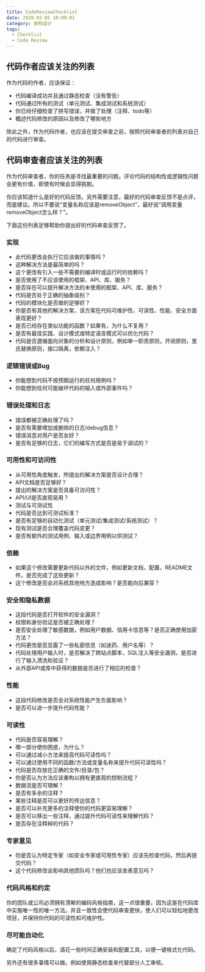 ```yaml
---
title: CodeReviewChecklist
date: 2020-02-05 10:09:01
category: 架构设计
tags:
  - Checklist
  - Code Review
---
```


## 代码作者应该关注的列表

作为代码的作者，应该保证：

- 代码编译成功并且通过静态检查（没有警告）
- 代码通过所有的测试（单元测试、集成测试和系统测试）
- 你已经仔细检查了拼写错误，并做了处理（注释、todo等）
- 概述代码修改的原因以及修改了哪些地方

除此之外，作为代码作者，也应该在提交审查之前，按照代码审查者的列表对自己的代码进行审查。

## 代码审查者应该关注的列表

作为代码审查者，你的任务是寻找最重要的问题。评论代码的结构性或逻辑性问题会更有价值，即使有时候会显得挑剔。

你应该知道什么是好的代码反馈。另外需要注意，最好的代码审查反馈不是点评，而是建议。所以不要说“变量名称应该是removeObject”，最好说“调用变量removeObject怎么样？”。

下面这份列表足够帮助你提出好的代码审查反馈了。

### 实现

- 此代码更改会执行它应该做的事情吗？
- 这种解决方法是最简单的吗？
- 这个更改有引入一些不需要的编译时或运行时的依赖吗？
- 是否使用了不应该使用的框架、API、库、服务？
- 是否存在可以提升解决方法的未使用的框架、API、库、服务？
- 代码是否处于正确的抽象级别？
- 代码的模块化是否做的足够好？
- 你是否有其他的解决方案，该方案在代码可维护性、可读性、性能、安全方面表现更好？
- 是否已经存在类似功能的函数？如果有，为什么不复用？
- 是否有最佳实践、设计模式或特定语言模式可以优化代码？
- 代码是否遵循面向对象的分析和设计原则，例如单一职责原则，开闭原则，里氏替换原则，接口隔离，依赖注入？

### 逻辑错误或Bug

- 你能想到代码不按预期运行的任何用例吗？
- 你能想到任何可能破坏代码的输入或外部事件吗？

### 错误处理和日志

- 错误都被正确处理了吗？
- 是否有需要增加或删除的日志/debug信息？
- 错误消息对用户是否友好？
- 是否有足够的日志，它们的编写方式是否是易于调试的？

### 可用性和可访问性

- 从可用性角度触发，所提出的解决方案是否设计合理？
- API文档是否足够好？
- 提出的解决方案是否具备可访问性？
- API/UI是否直观易用？
- 测试与可测试性
- 代码是否达到可测试标准？
- 是否有足够的自动化测试（单元测试/集成测试/系统测试）？
- 现有测试是否合理覆盖代码变更？
- 是否有额外的测试用例、输入或边界用例以供测试？

### 依赖

- 如果这个修改需要更新代码以外的文件，例如更新文档，配置，README文件。是否完成了这些更新？
- 这个修改是否会对系统其他地方造成影响？是否能向后兼容？

### 安全和隐私数据

- 这段代码是否打开软件的安全漏洞？
- 权限和身份验证是否被正确处理？
- 是否安全处理了敏感数据，例如用户数据、信用卡信息等？是否正确使用加密方法？
- 代码更改是否显露了一些私密信息（如迷药、用户名等）？
- 代码处理用户输入时，是否解决了跨站点脚本，SQL注入等安全漏洞，是否进行了输入清洗和验证？
- 从外部API或库中获得的数据是否进行了相应的检查？

### 性能

- 这段代码修改是否会对系统性能产生负面影响？
- 是否可以进一步提升代码性能？

### 可读性

- 代码是否容易理解？
- 哪一部分使你困惑，为什么？
- 可以通过减小方法来提高代码可读性吗？
- 可以通过使用不同的函数/方法或变量名称来提升代码可读性吗？
- 代码是否存放在正确的文件/目录/包？
- 你是否认为方法应该重构以拥有更直观的控制流程？
- 数据流是否可理解？
- 是否有多余的注释？
- 某些注释是否可以更好的传达信息？
- 是否可以补充更多的注释使你的代码更容易理解？
- 是否可以移出一些注释，通过提升代码可读性来理解代码？
- 是否存在注释掉的代码？

### 专家意见

- 你是否认为特定专家（如安全专家或可用性专家）应该先检查代码，然后再提交代码？
- 这个代码修改会影响其他团队吗？他们也应该发表意见吗？

### 代码风格和约定

你的团队或公司必须拥有清晰的编码风格指南，这一点很重要。因为这是在代码库中实施唯一性的唯一方法。并且一致性会使代码审查更快，使人们可以轻松地更改项目，并保持你代码的可读性和可维护性。

### 尽可能自动化

确定了代码风格以后，请花一些时间正确安装和配置工具，以便一键格式化代码。

另外还有很多事情可以做。例如使用静态检查来代替部分人工审核。